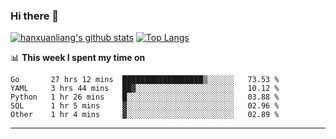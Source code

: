 ### Hi there 👋

<!--
**hanxuanliang/hanxuanliang** is a ✨ _special_ ✨ repository because its `README.md` (this file) appears on your GitHub profile.

Here are some ideas to get you started:

- 🔭 I’m currently working on ...
- 🌱 I’m currently learning ...
- 👯 I’m looking to collaborate on ...
- 🤔 I’m looking for help with ...
- 💬 Ask me about ...
- 📫 How to reach me: ...
- 😄 Pronouns: ...
- ⚡ Fun fact: ...
-->
[![hanxuanliang's github stats](https://github-readme-stats.vercel.app/api?username=hanxuanliang&count_private=true&show_icons=true)](https://github.com/anuraghazra/github-readme-stats)
[![Top Langs](https://github-readme-stats.vercel.app/api/top-langs/?username=hanxuanliang&layout=compact)](https://github.com/anuraghazra/github-readme-stats)

📊 **This week I spent my time on**
<!--START_SECTION:waka-->
```text
Go       27 hrs 12 mins  ██████████████████▒░░░░░░   73.53 % 
YAML     3 hrs 44 mins   ██▓░░░░░░░░░░░░░░░░░░░░░░   10.12 % 
Python   1 hr 26 mins    █░░░░░░░░░░░░░░░░░░░░░░░░   03.88 % 
SQL      1 hr 5 mins     ▓░░░░░░░░░░░░░░░░░░░░░░░░   02.96 % 
Other    1 hr 4 mins     ▓░░░░░░░░░░░░░░░░░░░░░░░░   02.89 % 
```
<!--END_SECTION:waka-->

***